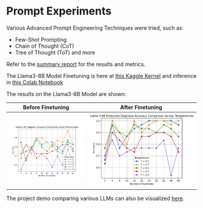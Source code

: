 # Prompt Experiments
Various Advanced Prompt Engineering Techniques were tried, such as:
- Few-Shot Prompting
- Chain of Thought (CoT)
- Tree of Thought (ToT) and more

Refer to the [summary report](Advanced_Prompt_Engineering_Summary.pdf) for the results and metrics.

The Llama3-8B Model Finetuning is here at [this Kaggle Kernel](https://www.kaggle.com/code/bharatr123/llama-finetune-bigdatasystems-project) and inference in [this Colab Notebook](https://colab.research.google.com/drive/1U5G9lXF2qre4LweDak-jQ6kvnSWIxOaq)

The results on the Llama3-8B Model are shown:

| Before Finetuning | After Finetuning |
| ----------------------------------- | ----------------------------------- |
| ![Before finetuning](assets/final_results_oob.png) | ![After finetuning](assets/final_results_finetuned.png) |


The project demo comparing various LLMs can also be visualized [here](https://huggingface.co/spaces/Asolanki97/LLM_Comparator).
